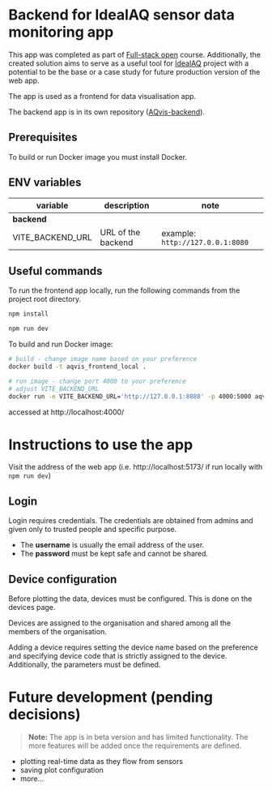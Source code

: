 # Backend for IdealAQ sensor data monitoring app
This app was completed as part of [Full-stack open](fullstackopen.com/en/) course. Additionally, the created solution aims to serve as a useful tool for [IdealAQ](https://idealaq.com/) project with a potential to be the base or a case study for future production version of the web app.

The app is used as a frontend for data visualisation app.

The backend app is in its own repository ([AQvis-backend](https://github.com/drohal3/AQvis-backend)).

## Prerequisites
To build or run Docker image you must install Docker. 

## ENV variables
| variable          | description        | note                              |
|-------------------|--------------------|-----------------------------------|
| **backend**       |                    |                                   |
| VITE_BACKEND_URL  | URL of the backend | example: `http://127.0.0.1:8080 ` |

## Useful commands
To run the frontend app locally, run the following commands from the project root directory.
```bash
npm install
```
```bash
npm run dev
```

To build and run Docker image:
```bash
# build - change image name based on your preference
docker build -t aqvis_frontend_local .
```
```bash
# run image - change port 4000 to your preference
# adjust VITE_BACKEND_URL
docker run -e VITE_BACKEND_URL='http://127.0.0.1:8080' -p 4000:5000 aqvis_frontend_local   
```
accessed at http://localhost:4000/

# Instructions to use the app
Visit the address of the web app (i.e. http://localhost:5173/ if run locally with `npm run dev`)

## Login
Login requires credentials. The credentials are obtained from admins and given only to trusted people and specific purpose.

- The **username** is usually the email address of the user. 
- The **password** must be kept safe and cannot be shared.

## Device configuration
Before plotting the data, devices must be configured. This is done on the devices page.

Devices are assigned to the organisation and shared among all the members of the organisation.

Adding a device requires setting the device name based on the preference and specifying device code that is strictly assigned to the device.
Additionally, the parameters must be defined. 

# Future development (pending decisions)
> **Note:** The app is in beta version and has limited functionality. The more features will be added once the requirements are defined.

- plotting real-time data as they flow from sensors
- saving plot configuration
- more...